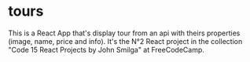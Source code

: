 # tours
This is a React App that's display tour from an api with theirs properties (image, name, price and info). It's the N°2 React project in the collection "Code 15 React Projects by John Smilga" at  FreeCodeCamp.

